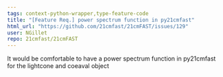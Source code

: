 ```yaml
---
tags: context-python-wrapper,type-feature-code
title: "[Feature Req.] power spectrum function in py21cmfast"
html_url: "https://github.com/21cmfast/21cmFAST/issues/129"
user: NGillet
repo: 21cmfast/21cmFAST
---
```


It would be comfortable to have a power spectrum function in py21cmfast for the lightcone and coeaval object 